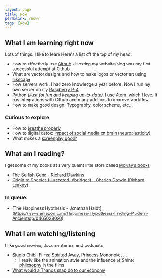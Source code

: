 ```yaml
---
layout: page
title: Now
permalink: /now/
tags: [Now]
---
```


## What I am learning right now
Lots of things. I like to learn Here's a list off the top of my head:
* How to effectively use [Github](https://github.com/) - Hosting my website/blog was my first successful attempt at Github
* What are vector designs and how to make logos or vector art using [Inkscape](https://inkscape.org/)
* How servers work. I had zero knowledge a year before. Now I run my own server on my [Raspberry Pi 4](https://www.raspberrypi.org/)
* Python *(Just for fun and keeping up-to-date)*. I use [Atom](https://atom.io/) ,which I love. It has integrations with Github and many add-ons to improve workflow.
* How to make good design: Typography, color scheme, etc...

### Curious to explore
* How to [breathe properly](https://www.youtube.com/watch?v=U5o9b2RVC2E)
* How to digital detox: [impact of social media on brain (neuroplasticity)](https://www.youtube.com/watch?v=gLJowTOkZVo)
* What makes a [screenplay good?](https://www.youtube.com/watch?v=zSQZvAKfwvA)

## What am I reading?
I get some of my books at a very quaint little store called [McKay's books](http://www.mckaybooks.com/)
* [The Selfish Gene - Richard Dawkins](https://www.amazon.com/Selfish-Gene-Anniversary-Landmark-Paperback/dp/B0722G5V92/ref=sr_1_3?dchild=1&keywords=selfish+gene&qid=1596147426&s=books&sr=1-3)
* [Origin of Species (Illustrated, Abridged) - Charles Darwin (Richard Leakey)](https://www.amazon.com/Illustrated-Origin-Species-Abridged/dp/0809057352/ref=sr_1_2?dchild=1&keywords=Origin+of+Species+%28Illustrated%2C+Abridged%29&qid=1596147461&s=books&sr=1-2)

### In queue:
* [The Happiness Hypthesis - Jonathan Haidt] (https://www.amazon.com/Happiness-Hypothesis-Finding-Modern-Ancient/dp/0465028020)

## What I am watching/listening
I like good movies, documentaries, and podcasts
* Studio Ghibli Films: Spirited Away, Princess Mononoke, ...
  - I really like the animation style and the influence of [Shinto philosophy](https://www.youtube.com/watch?v=es8iacHu1PA) in the films
* [What would a Thanos snap do to our economy](https://www.youtube.com/watch?v=_h_sWNsGssg)
